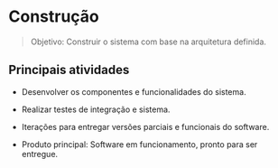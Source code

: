 # Construção

> Objetivo: Construir o sistema com base na arquitetura definida.

## Principais atividades

* Desenvolver os componentes e funcionalidades do sistema.

* Realizar testes de integração e sistema.

* Iterações para entregar versões parciais e funcionais do software.

* Produto principal: Software em funcionamento, pronto para ser entregue.